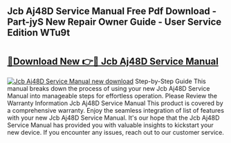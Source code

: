 ## Jcb Aj48D Service Manual Free Pdf Download - Part-jyS New Repair Owner Guide - User Service Edition WTu9t

# <h2><a href="http://bc27482.oget.top/?id=Jcb+Aj48D+Service+Manual">🔗Download New 👉🔴 Jcb Aj48D Service Manual</a></h2>

[![Jcb Aj48D Service Manual new download](https://i.imgur.com/5g1atiW.png)](http://bc27482.oget.top/?id=Jcb+Aj48D+Service+Manual)
Step-by-Step Guide This manual breaks down the process of using your new Jcb Aj48D Service Manual into manageable steps for effortless operation. Please Review the Warranty Information Jcb Aj48D Service Manual This product is covered by a comprehensive warranty. Enjoy the seamless integration of list of features with your new Jcb Aj48D Service Manual. It's our hope that the Jcb Aj48D Service Manual has provided you with valuable insights to kickstart your new device. If you encounter any issues, reach out to our customer service.
